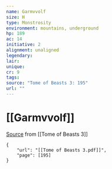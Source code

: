 ```yaml
---
name: Garmvvolf
size: H
type: Monstrosity
environment: mountains, underground
hp: 189
ac: 14
initiative: 2
alignment: unaligned
legendary: 
lair: 
unique: 
cr: 9
tags: 
source: "Tome of Beasts 3: 195"
url: ""
---
```

# [[Garmvvolf]]

[Source](zotero://open-pdf/library/items/BLGR9HVR?page=195) from [[Tome of Beasts 3]]

```pdf
{
	"url": "[[Tome of Beasts 3.pdf]]",
	"page": [195]
}
```

